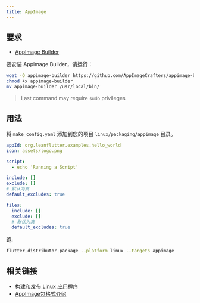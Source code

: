 ```yaml
---
title: AppImage
---
```


## 要求
- [AppImage Builder](https://github.com/AppImageCrafters/appimage-builder)

要安装 Appimage Builder，请运行：

```bash
wget -O appimage-builder https://github.com/AppImageCrafters/appimage-builder/releases/download/v1.1.0/appimage-builder-1.1.0-x86_64.AppImage
chmod +x appimage-builder
mv appimage-builder /usr/local/bin/
```
> Last command may require `sudo` privileges

## 用法

将 `make_config.yaml` 添加到您的项目 `linux/packaging/appimage` 目录。

```yaml
appId: org.leanflutter.examples.hello_world
icon: assets/logo.png

script:
  - echo 'Running a Script'

include: []
exclude: []
# 默认为真
default_excludes: true

files:
  include: []
  exclude: []
  # 默认为真
  default_excludes: true
```


跑:

```bash
flutter_distributor package --platform linux --targets appimage
```

## 相关链接

* [构建和发布 Linux 应用程序](https://docs.flutter.dev/deployment/linux)
* [AppImage包格式介绍](https://docs.appimage.org/)
